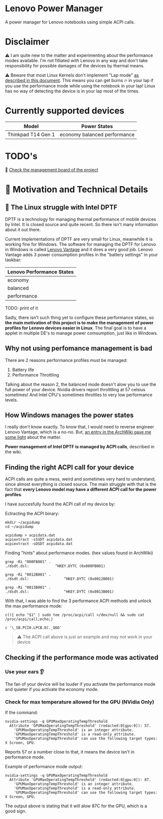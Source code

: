 # Lenovo Power Manager
A power manager for Lenovo notebooks using simple ACPI calls.

# Disclaimer

⚠️ I am quite new to the matter and experimenting about the performance modes available. I'm not filliated with Lenovo in any way and don't take responsibility for possible damages of the devices by thermal means.

⚠️ Beware that most Linux Kernels don't implement "Lap mode" [as described in this document](https://web.archive.org/web/20190926163900/https://forums.lenovo.com/lnv/attachments/lnv/Special_Interest_Linux/13642/1/Linux%20Thermal%20throttling.pdf). This means you can get burns 🔥 in your lap if you use the performance mode while using the notebook in your lap! Linux has no way of detecting the device is in your lap most of the times. 

# Currently supported devices

|Model|Power States|
|---|---|
|Thinkpad T14 Gen 1|economy balanced performance|

# TODO's

🏃 [Check the management board of the project](https://github.com/MatMercer/lenovo-power-manager/projects)

# 🧰 Motivation and Technical Details

## 🐌 The Linux struggle with Intel DPTF

DPTF is a technology for managing thermal performance of mobile devices by Intel. It is closed source and quite recent. So there isn't many information about it out there.

Current implementations of DPTF are very small for Linux, meanwhile it is working fine for Windows. The software for managing the DPTF for Lenovo in Windows is called [Lenovo Vantage](https://www.lenovo.com/us/en/software/vantage) and it does a very good job. Lenovo Vantage adds 3 power consumption profiles in the "battery settings" in your taskbar:

|Lenovo Performance States|
|---|
|economy|
|balanced|
|performance|

TODO: print of it

Sadly, there isn't such thing yet to configure these performance states, so **the main motivation of this project is to make the management of power profiles for Lenovo devices easier in Linux**. The final goal is to have a applet in multiple DE's to manage power comsumption, just like in Windows.

## Why not using perfomance management is bad

There are 2 reasons performance profiles must be managed:

1. Battery life
2. Performance Throttling

Talking about the reason 2, the balanced mode doesn't alow you to use the full power of your device. Nvidia drivers report throlttling at 57 celsius sometimes! And Intel CPU's sometimes throttles to very low performance levels.

## How Windows manages the power states

I really don't know exactly. To know that, I would need to reverse engineer Lenovo Vantage, which is a no-no. But, [an entry in the ArchWiki gave me some light](https://wiki.archlinux.org/index.php/Lenovo_IdeaPad_5_15are05) about the matter.

**Power management of Intel DPTF is managed by ACPI calls**, described in the wiki.

## Finding the right ACPI call for your device

ACPI calls are quite a mess, weird and sometimes very hard to understand, since almost everything is closed source. The main struggle with that is the fact that **every Lenovo model may have a different ACPI call for the power profiles**.

I have succesfully found the ACPI call of my device by:

Ectracting the ACPI binary:

```
mkdir ~/acpidump
cd ~/acpidump

acpidump > acpidata.dat
acpiextract -sSSDT acpidata.dat
acpiextract -sDSDT acpidata.dat
```

Finding "hints" about performance modes. (hex values found in ArchWiki)

```
grep -Ri "000FB001" .
./dsdt.dsl:            ^HKEY.DYTC (0x000FB001)

grep -Ri "0012B001" .
./dsdt.dsl:                ^HKEY.DYTC (0x0012B001)

grep -Ri "0013B001" .
./dsdt.dsl:                ^HKEY.DYTC (0x0013B001)
```

With that, I was able to find the 3 performance ACPI methods and unlock the max performance mode:

```
c(){ echo "$1" | sudo tee /proc/acpi/call >/dev/null && sudo cat /proc/acpi/call;echo;}

c '\_SB.PCI0.LPCB.EC._Q6D'
```

> ⚠️ The ACPI call above is just an example and may not work in your device

## Checking if the performance mode was activated

### Use your ears 👂

The fan of your device will be louder if you activate the performance mode and quieter if you activate the economy mode.

### Check for max temperature allowed for the GPU (NVidia Only)

If the command:

```
nvidia-settings -q GPUMaxOperatingTempThreshold
  Attribute 'GPUMaxOperatingTempThreshold' (redacted:0[gpu:0]): 57.
    'GPUMaxOperatingTempThreshold' is an integer attribute.
    'GPUMaxOperatingTempThreshold' is a read-only attribute.
    'GPUMaxOperatingTempThreshold' can use the following target types: X Screen, GPU.
```

Reports 57 or a number close to that, it means the device isn't in performance mode.

Example of performance mode output:

```
nvidia-settings -q GPUMaxOperatingTempThreshold
  Attribute 'GPUMaxOperatingTempThreshold' (redacted:0[gpu:0]): 87.
    'GPUMaxOperatingTempThreshold' is an integer attribute.
    'GPUMaxOperatingTempThreshold' is a read-only attribute.
    'GPUMaxOperatingTempThreshold' can use the following target types: X Screen, GPU.
```

The output above is stating that it will alow 87C for the GPU, which is a good sign.
